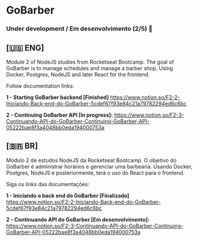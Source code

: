 # GoBarber
### Under development / Em desenvolvimento (2/5) 🚧

## [🇺🇸 ENG]

Module 2 of NodeJS studies from Rocketseat Bootcamp. The goal of GoBarber is to manage schedules and manage a barber shop. Using Docker, Postgres, NodeJS and later React for the frontend.

Follow documentation links: 

**1 - Starting GoBarber backend [Finished]** 
https://www.notion.so/F2-2-Iniciando-Back-end-do-GoBarber-5cdef67f93e84c21a79782294ed6c6bc

**2 - Continuing GoBarber API [In progress]:**
https://www.notion.so/F2-3-Continuando-API-do-GoBarber-Continuing-GoBarber-API-05222bae8f3a4048bb0eda194000753a

## [🇧🇷 BR]

Módulo 2 de estudos NodeJS da Rocketseat Bootcamp. O objetivo do GoBarber é administrar horários e gerenciar uma barbearia. Usando Docker, Postgres, NodeJS e posteriormente, terá o uso do React para o frontend.

Siga os links das documentações:

**1 - Iniciando o back end do GoBarber [Finalizado]** 
https://www.notion.so/F2-2-Iniciando-Back-end-do-GoBarber-5cdef67f93e84c21a79782294ed6c6bc

**2 - Continuando API do GoBarber [Em desenvolvimento]:**
https://www.notion.so/F2-3-Continuando-API-do-GoBarber-Continuing-GoBarber-API-05222bae8f3a4048bb0eda194000753a

